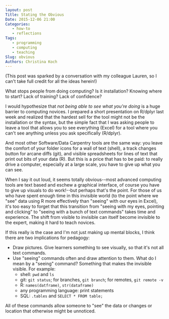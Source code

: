 ```yaml
---
layout: post
Title: Stating the Obvious
Date: 2015-12-06 21:00
Categories: 
   - how-to
   - reflections
Tags: 
   - programming
   - computing
   - teaching
Slug: obvious
Authors: Christina Koch
---
```


(This post was sparked by a conversation with my colleague Lauren, so 
I can't take full credit for all the ideas herein!)  

What stops people from doing computing?  Is it installation?  Knowing 
where to start?  Lack of training?  Lack of confidence?  

I would 
hypothesize that *not being able to see what you're doing* is a huge barrier 
to computing novices.  I prepared a short presentation on R/dplyr 
last week and realized that the hardest sell for the tool might not be 
the installation or the syntax, but the simple fact that I was asking people 
to leave a tool that allows you to see everything (Excel) for a tool where 
you can't see anything unless you ask specifically (R/dplyr).  

And most other Software/Data Carpentry tools are the same way: you leave 
the comfort of your folder icons for a wall of text (shell), a track changes 
button for arcane diffs (git), and visible spreadsheets for lines of text 
that print out bits of your data (R).  But this is a price that has to be paid: 
to really drive a computer, especially at a large
scale, you have to give up what you can see.  

When I say 
it out loud, it seems totally obvious--most advanced computing tools are 
text based and eschew a graphical interface, of course you have to 
give up visuals to do work!--but perhaps that's the point.  For those 
of us who have spent enough time in this invisible world (to the point 
where we "see" data using R more effectively than "seeing" with our 
eyes in Excel), it's too easy to 
forget that this transition from "seeing with my eyes, pointing and 
clicking" to "seeing with 
a bunch of text commands" takes time and experience.  The shift from 
visible to invisible can itself become invisible to the expert, making 
it hard to teach novices.  

If this really is the case and I'm not just making up mental blocks, I think 
there are two implications for pedagogy: 

* Draw pictures.  Give learners something to see visually, so that it's 
not all text commands.  
* Use "seeing" commands often and draw attention to them.  What do I mean by 
a "seeing" command?  Something that makes the invisible visible.  For example: 
	* shell: `pwd` and `ls`
	* git: `git status`; for branches, `git branch`; for remotes, `git remote -v`
	* R: `names(datframe)`, `str(dataframe)`
	* any programming language: print statements
	* SQL: `.tables` and `SELECT * FROM table;`
	
All of these commands allow someone to "see" the data or changes or location that 
otherwise might be unnoticed.  